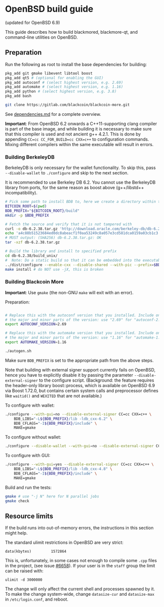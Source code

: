 OpenBSD build guide
======================
(updated for OpenBSD 6.9)

This guide describes how to build blackmored, blackmore-qt, and command-line utilities on OpenBSD.

Preparation
-------------

Run the following as root to install the base dependencies for building:

```bash
pkg_add git gmake libevent libtool boost
pkg_add qt5 # (optional for enabling the GUI)
pkg_add autoconf # (select highest version, e.g. 2.69)
pkg_add automake # (select highest version, e.g. 1.16)
pkg_add python # (select highest version, e.g. 3.8)
pkg_add bash

git clone https://gitlab.com/blackcoin/blackcoin-more.git
```

See [dependencies.md](dependencies.md) for a complete overview.

**Important**: From OpenBSD 6.2 onwards a C++11-supporting clang compiler is
part of the base image, and while building it is necessary to make sure that
this compiler is used and not ancient g++ 4.2.1. This is done by appending
`CC=cc CC_FOR_BUILD=cc CXX=c++` to configuration commands. Mixing different
compilers within the same executable will result in errors.

### Building BerkeleyDB

BerkeleyDB is only necessary for the wallet functionality. To skip this, pass
`--disable-wallet` to `./configure` and skip to the next section.

It is recommended to use Berkeley DB 6.2. You cannot use the BerkeleyDB library
from ports, for the same reason as boost above (g++/libstd++ incompatibility).

```bash
# Pick some path to install BDB to, here we create a directory within the blackcoin directory
BITCOIN_ROOT=$(pwd)
BDB_PREFIX="${BITCOIN_ROOT}/build"
mkdir -p $BDB_PREFIX

# Fetch the source and verify that it is not tampered with
curl -o db-6.2.38.tar.gz 'http://download.oracle.com/berkeley-db/db-6.2.38.tar.gz'
echo 'a4c88b51523684ed0dc8abeacf1f0aa53249c8a057e3cd581dca0159a03cb1c3  db-6.2.38.tar.gz' | sha256 -c
# MUST output: (SHA256) db-6.2.38.tar.gz: OK
tar -xzf db-6.2.38.tar.gz

# Build the library and install to specified prefix
cd db-6.2.38/build_unix/
#  Note: Do a static build so that it can be embedded into the executable, instead of having to find a .so at runtime
../dist/configure --enable-cxx --disable-shared --with-pic --prefix=$BDB_PREFIX CC=egcc CXX=eg++ CPP=ecpp
make install # do NOT use -jX, this is broken
```

### Building Blackcoin More

**Important**: Use `gmake` (the non-GNU `make` will exit with an error).

Preparation:
```bash

# Replace this with the autoconf version that you installed. Include only
# the major and minor parts of the version: use "2.69" for "autoconf-2.69p2".
export AUTOCONF_VERSION=2.69

# Replace this with the automake version that you installed. Include only
# the major and minor parts of the version: use "1.16" for "automake-1.16.1".
export AUTOMAKE_VERSION=1.16

./autogen.sh
```
Make sure `BDB_PREFIX` is set to the appropriate path from the above steps.

Note that building with external signer support currently fails on OpenBSD,
hence you have to explicitly disable it by passing the parameter
`--disable-external-signer` to the configure script.
(Background: the feature requires the header-only library boost::process, which
is available on OpenBSD 6.9 via Boost 1.72.0, but contains certain system calls
and preprocessor defines like `waitid()` and `WEXITED` that are not available.)

To configure with wallet:
```bash
./configure --with-gui=no --disable-external-signer CC=cc CXX=c++ \
    BDB_LIBS="-L${BDB_PREFIX}/lib -ldb_cxx-6.2" \
    BDB_CFLAGS="-I${BDB_PREFIX}/include" \
    MAKE=gmake
```

To configure without wallet:
```bash
./configure --disable-wallet --with-gui=no --disable-external-signer CC=cc CC_FOR_BUILD=cc CXX=c++ MAKE=gmake
```

To configure with GUI:
```bash
./configure --with-gui=yes --disable-external-signer CC=cc CXX=c++ \
    BDB_LIBS="-L${BDB_PREFIX}/lib -ldb_cxx-4.8" \
    BDB_CFLAGS="-I${BDB_PREFIX}/include" \
    MAKE=gmake
```

Build and run the tests:
```bash
gmake # use "-j N" here for N parallel jobs
gmake check
```

Resource limits
-------------------

If the build runs into out-of-memory errors, the instructions in this section
might help.

The standard ulimit restrictions in OpenBSD are very strict:

    data(kbytes)         1572864

This is, unfortunately, in some cases not enough to compile some `.cpp` files in the project,
(see issue [#6658](https://github.com/bitcoin/bitcoin/issues/6658)).
If your user is in the `staff` group the limit can be raised with:

    ulimit -d 3000000

The change will only affect the current shell and processes spawned by it. To
make the change system-wide, change `datasize-cur` and `datasize-max` in
`/etc/login.conf`, and reboot.

